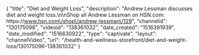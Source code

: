 {
    "title": "Diet and Weight Loss",
    "description": "Andrew Lessman discusses diet and weight loss.\n\nShop all Andrew Lessman on HSN.com: https:\/\/www.hsn.com\/shop\/andrew-lessman\/129",
    "channelid": "130175096",
    "videoid": "138361032",
    "date_created": "1516391939",
    "date_modified": "1516630922",
    "type": "captivate",
    "layout": "channelVideo",
    "url": "\/health-and-wellness-storefront\/diet-and-weight-loss\/130175096-138361032"
}